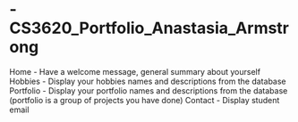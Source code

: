 # -CS3620_Portfolio_Anastasia_Armstrong
Home - Have a welcome message, general summary about yourself Hobbies - Display your hobbies names and descriptions from the database Portfolio - Display your portfolio names and descriptions from the database (portfolio is a group of projects you have done) Contact - Display student email
